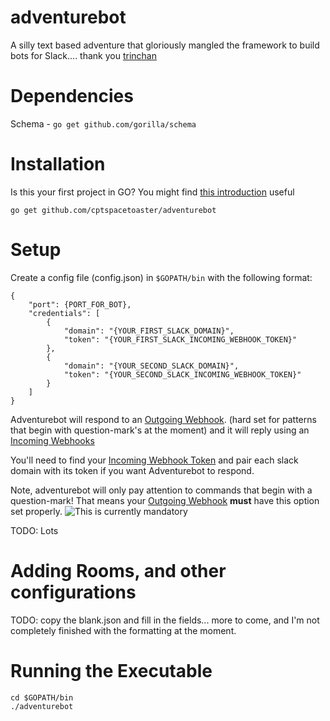 adventurebot
===========

A silly text based adventure that gloriously mangled the framework to build bots for Slack.... thank you [trinchan](https://github.com/trinchan/slackbot)

Dependencies
============
Schema  - `go get github.com/gorilla/schema`

Installation
============
Is this your first project in GO?  You might find [this introduction](https://github.com/CptSpaceToaster/adventurebot/blob/master/INSTALLATION_NOTES.md) useful

`go get github.com/cptspacetoaster/adventurebot`  

Setup
=====
Create a config file (config.json) in `$GOPATH/bin` with the following format:

```
{
    "port": {PORT_FOR_BOT},
    "credentials": [
        {
            "domain": "{YOUR_FIRST_SLACK_DOMAIN}",
            "token": "{YOUR_FIRST_SLACK_INCOMING_WEBHOOK_TOKEN}"
        },
        {
            "domain": "{YOUR_SECOND_SLACK_DOMAIN}",
            "token": "{YOUR_SECOND_SLACK_INCOMING_WEBHOOK_TOKEN}"
        }
    ]
}
```

Adventurebot will respond to an [Outgoing Webhook](https://slack.com/services/new/outgoing-webhook). (hard set for patterns that begin with question-mark's at the moment) and it will reply using an [Incoming Webhooks](https://slack.com/services/new/incoming-webhook) 

You'll need to find your [Incoming Webhook Token](https://slack.com/services/new/incoming-webhook) and pair each slack domain with its token if you want Adventurebot to respond.

Note, adventurebot will only pay attention to commands that begin with a question-mark!  That means your [Outgoing Webhook](https://slack.com/services/new/outgoing-webhook) **must** have this option set properly.
![This is currently mandatory](http://i.imgur.com/LRZkO4K.png)

TODO: Lots

Adding Rooms, and other configurations
===========

TODO:
copy the blank<thing>.json and fill in the fields... more to come, and I'm not completely finished with the formatting at the moment.

Running the Executable
=======
`cd $GOPATH/bin`  
`./adventurebot`
